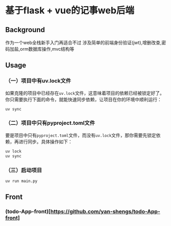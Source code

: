 # 基于flask + vue的记事web后端

## Background



作为一个web全栈新手入门再适合不过
涉及简单的前端身份验证(jwt),增删改查,密码加盐,orm数据库操作,mvc结构等



## Usage

### （一）项目中有uv.lock文件

如果克隆的项目中已经存在`uv.lock`文件，这意味着项目的依赖已经被锁定好了。你只需要执行下面的命令，就能快速同步依赖，让项目在你的环境中顺利运行：

```bash
uv sync
```

### （二）项目中只有pyproject.toml文件

要是项目中只有`pyproject.toml`文件，而没有`uv.lock`文件，那你需要先锁定依赖，再进行同步。具体操作如下：

```bash
uv lock
uv sync
```

### （三）启动项目

```bash
uv run main.py
```



## Front

### (todo-App-front)[https://github.com/yan-shengs/todo-App-front]

